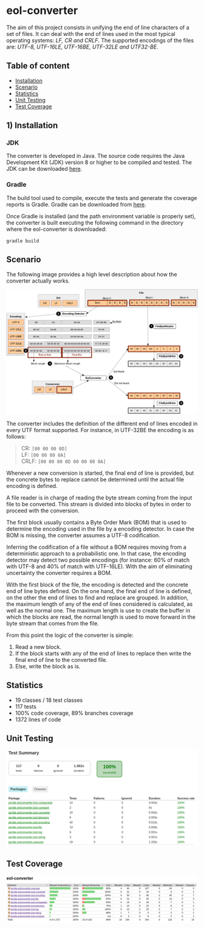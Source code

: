 # eol-converter

The aim of this project consists in unifying the end of line characters of a set of files. It can deal with the end of lines used in the most typical operating systems: *LF, CR and CRLF*. The supported encodings of the files are: *UTF-8, UTF-16LE, UTF-16BE, UTF-32LE and UTF32-BE*.

## Table of content

- [Installation](#installation)
- [Scenario](#scenario)
- [Statistics](#statistics)
- [Unit Testing](#unit-testing)
- [Test Coverage](#test-coverage)

## 1) Installation

### JDK
The converter is developed in Java. The source code requires the Java Development Kit (JDK) version 8 or higher to be compiled and tested. The JDK can be downloaded [here](http://www.oracle.com/technetwork/java/javase/downloads).

### Gradle
The build tool used to compile, execute the tests and generate the coverage reports is Gradle. Gradle can be downloaded from [here](https://services.gradle.org/distributions/gradle-4.2-bin.zip).

Once Gradle is installed (and the path environment variable is properly set), the converter is built executing the following command in the directory where the eol-converter is downloaded:

    gradle build

## Scenario

The following image provides a high level description about how the converter actually works.

![Main scenario image](doc/img/scenario.png)

The converter includes the definition of the different end of lines encoded in every UTF format supported. For instance, in UTF-32BE the encoding is as follows:

> CR: `[00 00 00 0D]`  <br>
> LF:  `[00 00 00 0A]`  <br>
> CRLF: `[00 00 00 0D 00 00 00 0A]`  <br>

Whenever a new conversion is started, the final end of line is provided, but the concrete bytes to replace cannot be determined until the actual file encoding is defined.

A file reader is in charge of reading the byte stream coming from the input file to be converted. This stream is divided into blocks of bytes in order to proceed with the conversion.

The first block usually contains a Byte Order Mark (BOM) that is used to determine the encoding used in the file by a encoding detector. In case the BOM is missing, the converter assumes a UTF-8 codification.

Inferring the codification of a file without a BOM requires moving from a deterministic approach to a probabilistic one. In that case, the encoding detector may detect two possible encodings (for instance: 60% of match with UTF-8 and 40% of match with UTF-16LE). With the aim of eliminating uncertainty the converter requires a BOM.

With the first block of the file, the encoding is detected and the concrete end of line bytes defined. On the one hand, the final end of line is defined, on the other the end of lines to find and replace are grouped. In addition, the maximum length of any of the end of lines considered is calculated, as well as the normal one. The maximum length is use to create the buffer in which the blocks are read, the normal length is used to move forward in the byte stream that comes from the file.

From this point the logic of the converter is simple:
 1. Read a new block.
 2. If the block starts with any of the end of lines to replace then write the final end of line to the converted file.
 3. Else, write the block as is.


## Statistics

 - 19 classes / 18 test classes
 - 117 tests
 - 100% code coverage, 89% branches coverage
 - 1372 lines of code


## Unit Testing


![Unit testing summary](doc/img/junit.png)

## Test Coverage


![Test coverage summary](doc/img/jacoco.png)

